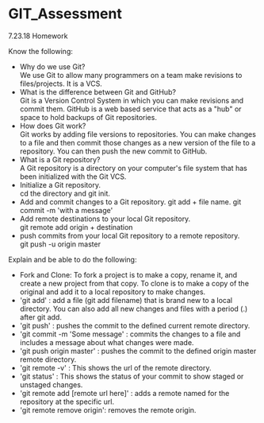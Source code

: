 # GIT_Assessment

7.23.18 Homework

Know the following:  
* Why do we use Git?  
    We use Git to allow many programmers on a team make revisions to files/projects.  It is a VCS.  
* What is the difference between Git and GitHub?  
    Git is a Version Control System in which you can make revisions and commit them.  GitHub is a web based service that acts as a "hub" or space to hold backups of Git repositories.  
* How does Git work?  
    Git works by adding file versions to repositories.  You can make changes to a file and then commit those changes as a new version of the file to a repository.  You can then push the new commit to GitHub.  
* What is a Git repository?  
    A Git repository is a directory on your computer's file system that has been initialized with the Git VCS.  
* Initialize a Git repository.  
    cd the directory and git init.  
* Add and commit changes to a Git repository.
    git add + file name. git commit -m 'with a message'  
* Add remote destinations to your local Git repository.  
    git remote add origin + destination  
* push commits from your local Git repository to a remote repository.  
    git push -u origin master  

Explain and be able to do the following:  
* Fork and Clone:  To fork a project is to make a copy, rename it, and create a new project from that copy.  To clone is to make a copy of the original and add it to a local repository to make changes.  
* 'git add' :  add a file (git add filename) that is brand new to a local directory. You can also add all new changes and files with a period (.) after git add.  
* 'git push' :  pushes the commit to the defined current remote directory.  
* 'git commit -m 'Some message' :  commits the changes to a file and includes a message about what changes were made.  
* 'git push origin master' : pushes the commit to the defined origin master remote directory.  
* 'git remote -v' : This shows the url of the remote directory.  
* 'git status' : This shows the status of your commit to show staged or unstaged changes.  
* 'git remote add [remote url here]' : adds a remote named for the repository at the specific url.  
* 'git remote remove origin': removes the remote origin.
